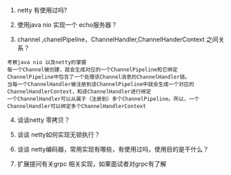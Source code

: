 1. netty 有使用过吗? 

2. 使用java nio 实现一个 echo服务器？

3. channel ,chanelPipeline，ChannelHandler,ChannelHanderContext 之间关系？

```text
考察java nio 以及netty的掌握
每一个Channel被创建，就会生成对应的一个ChannelPipeline和它绑定
ChannelPipeline中包含了一个处理该Channel消息的ChannelHandler链。
当每一个ChannelHandler被注册到该ChannelPipeline中就会生成一个对应的 ChannelHandlerContext，和该ChannelHandler进行绑定
一个ChannelHandler可以从属于（注册到）多个ChannelPipeline。所以，一个ChannelHandler可以绑定多个ChannelHandlerContext
```

4. 谈谈netty 零拷贝？

5. 谈谈 netty如何实现无锁执行？

6. 谈谈 netty编码器，常用实现有哪些，有使用过吗，使用目的是干什么？

7. 扩展提问有关grpc 相关实现，如果面试者对grpc有了解


